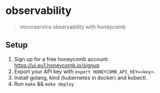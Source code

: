 # observability
> microservice observability with honeycomb

## Setup

1. Sign up for a free honeycomb account: https://ui.eu1.honeycomb.io/signup
2. Export your API key with `export HONEYCOMB_API_KEY=<key>`.
3. Install golang, kind (kubernetes in docker) and kubectl.
4. Run `make` && `make deploy`